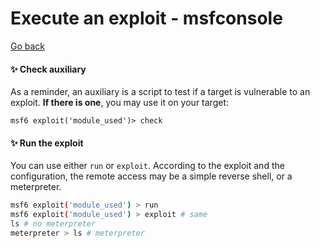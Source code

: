 # Execute an exploit - msfconsole

[Go back](../index.md#msfconsole)

<div class="row row-cols-lg-2"><div>

#### ✨️ Check auxiliary

As a reminder, an auxiliary is a script to test if a target is vulnerable to an exploit. **If there is one**, you may use it on your target:

```bash!
msf6 exploit('module_used')> check
```
</div><div>

#### ✨️ Run the exploit

You can use either `run` or `exploit`. According to the exploit and the configuration, the remote access may be a simple reverse shell, or a meterpreter.

```bash
msf6 exploit('module_used') > run
msf6 exploit('module_used') > exploit # same
ls # no meterpreter
meterpreter > ls # meterpreter
```
</div></div>